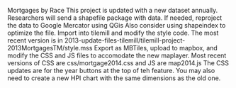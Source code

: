 Mortgages by Race
This project is updated with a new dataset annually. 
Researchers will send a shapefile package with data.
If needed, reproject the data to Google Mercator using QGis
Also consider using shapeindex to optimize the file.
Import into tilemill and modify the style code. The most recent version is in 2013-update-files-tilemill/tilemill-project-2013MortgagesTM/style.mss
Export as MBTiles, upload to mapbox, and modify the CSS and JS files to accomodate the new maplayer.
Most recent versions of CSS are css/mortgage2014.css and JS are map2014.js
The CSS updates are for the year buttons at the top of teh feature. You may also need to create a new HPI chart with the same dimensions as the old one.